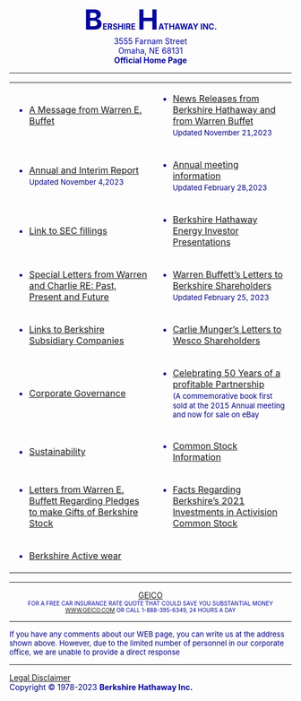 <!DOCTYPE html>
<html lang="en">
<head>
    <meta charset="UTF-8">
    <meta name="viewport" content="width=device-width, initial-scale=1.0">
    <meta author="Delight Bright">
    <title>Berkshire Hathaway INC.</title>
    <style type="text/css">
        p {
            text-align: center;
            color: rgb(6, 6, 155);
        }
        span {
            font-size: 50px;
        }
    </style>
</head>
<body text="#000080">
    <p>
        <b>
            <span>B</span>ERSHIRE
            <span>H</span>ATHAWAY INC.
        </b>
        <br>
        3555 Farnam Street
        <br>
        Omaha, NE 68131
        <br>
        <b>Official Home Page</b>
    </p>
    <hr>
    <table border="0">
        <tbody>
            <tr>
                <td>
                    <ul>
                        <li>
                            <a href="#">A Message from Warren E. Buffet</a>
                        </li>
                    </ul>
                </td>
                <td>
                    <ul>
                        <li>
                            <a href="#">News Releases from Berkshire Hathaway and from Warren Buffet</a>
                            <br>
                            <font size="2">Updated November 21,2023</font>
                        </li>
                    </ul>
                </td>
            </tr>
            <tr>
                <td>
                    <ul>
                        <li>
                            <a href="#">Annual and Interim Report</a>
                            <br>
                            <font size="2">Updated November 4,2023</font>
                        </li>
                    </ul>
                </td>
                <td>
                    <ul>
                        <li>
                            <a href="#">Annual meeting information</a>
                            <br>
                            <font size="2">Updated February 28,2023</font>
                        </li>
                    </ul>
                </td>
            </tr>
            <tr>
                <td>
                    <ul>
                        <li>
                            <a href="#">Link to SEC fillings</a>
                        </li>
                    </ul>
                </td>
                <td>
                    <ul>
                        <li>
                            <a href="#">Berkshire Hathaway Energy Investor Presentations</a>
                        </li>
                    </ul>
                </td>
            </tr>
            <tr>
                <td>
                    <ul>
                        <li>
                            <a href="#">Special Letters from Warren and Charlie RE: Past, Present and Future</a>
                        </li>
                    </ul>
                </td>
                <td>
                    <ul>
                        <li>
                            <a href="#">Warren Buffett’s Letters to Berkshire Shareholders</a>
                            <br> 
                            <font size="2">Updated February 25, 2023</font
                        </li>
                    </ul>
                </td>
            </tr>
            <tr>
                <td>
                    <ul>
                        <li>
                            <a href="#">Links to Berkshire Subsidiary Companies</a>
                        </li>
                    </ul>
                </td>
                <td>
                    <ul>
                        <li>
                            <a href="#">Carlie Munger’s Letters to Wesco Shareholders</a>
                        </li>
                    </ul>
                </td>
            </tr>
            <tr>
                <td>
                    <ul>
                        <li>
                            <a href="#">Corporate Governance</a>
                        </li>
                    </ul>
                </td>
                <td>
                    <ul>
                        <li>
                            <a href="#">Celebrating 50 Years of a profitable Partnership</a>
                            <br>
                            <font size="2">(A commemorative book first sold at the 2015 Annual meeting and now for sale on eBay</font>
                        </li>
                    </ul>
                </td>
            </tr>
            <tr>
                <td>
                    <ul>
                        <li>
                            <a href="#">Sustainability</a>
                        </li>
                    </ul>
                </td>
                <td>
                    <ul>
                        <li>
                            <a href="#">Common Stock Information</a>
                        </li>
                    </ul>
                </td>
            </tr>
            <tr>
                <td>
                    <ul>
                        <li>
                            <a href="#">Letters from Warren E. Buffett Regarding Pledges to make Gifts of Berkshire Stock</a>
                        </li>
                    </ul>
                </td>
                <td>
                    <ul>
                        <li>
                            <a href="#">Facts Regarding Berkshire’s 2021 Investments in Activision Common Stock</a>
                        </li>
                    </ul>
                </td>
            </tr>
            <tr>
                <td>
                    <ul>
                        <li>
                            <a href="#">Berkshire Active wear</a>
                        </li>
                    </ul>
                </td>
            </tr>
        </tbody>
    </table>
    <hr>
    <p>
        <a href="http://www.geico.com/">GEICO</a>
        <br>
        <font size="1">FOR A FREE CAR INSURANCE RATE QUOTE THAT COULD SAVE YOU SUBSTANTIAL MONEY
            <br>
            <a href="http://www.geico.com/">WWW.GEICO.COM</a> OR CALL 1-888-395-6349, 24 HOURS A DAY
        </font>
        <br>
        <hr>
        <font size="2">
            If you have any comments about our WEB page, you can write us at the address shown above. However, due to the limited number of personnel in our corporate office, we are unable to provide a direct response
        </font>
        <br>
        <hr>
        <dl>
            <a href="#">Legal Disclaimer</a>
            <br>
            Copyright &copy; 1978-2023 <b style="color:rgb(6, 6, 155)">Berkshire Hathaway Inc.</b>
        </dl>
    </p>
</body>
</html>
